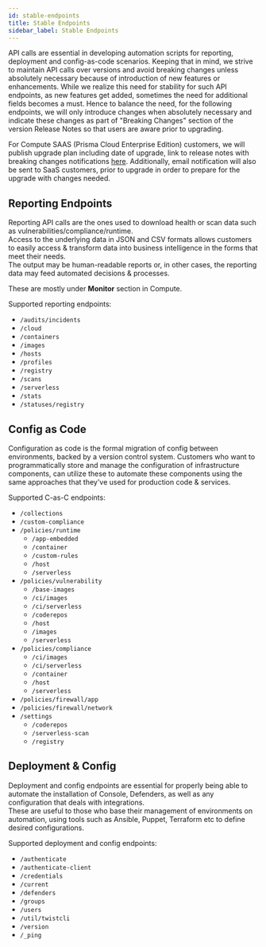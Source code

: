 ```yaml
---
id: stable-endpoints
title: Stable Endpoints
sidebar_label: Stable Endpoints
---
```


API calls are essential in developing automation scripts for reporting, deployment and config-as-code scenarios.
Keeping that in mind, we strive to maintain API calls over versions and avoid breaking changes unless absolutely necessary because of introduction of new features or enhancements.
While we realize this need for stability for such API endpoints, as new features get added, sometimes the need for additional fields becomes a must. 
Hence to balance the need, for the following endpoints, we will only introduce changes when absolutely necessary and indicate these changes as part of "Breaking Changes" section of the version Release Notes so that users are aware prior to upgrading. 

For Compute SAAS (Prisma Cloud Enterprise Edition) customers, we will publish upgrade plan including date of upgrade, link to release notes with breaking changes notifications [here](https://docs.twistlock.com/docs/enterprise_edition/welcome/announcements.html).
Additionally, email notification will also be sent to SaaS customers, prior to upgrade in order to prepare for the upgrade with changes needed.


## Reporting Endpoints

Reporting API calls are the ones used to download health or scan data such as vulnerabilities/compliance/runtime.   
Access to the underlying data in JSON and CSV formats allows customers to easily access & transform data into business intelligence in the forms that meet their needs.  
The output may be human-readable reports or, in other cases, the reporting data may feed automated decisions & processes.

These are mostly under **Monitor** section in Compute.

Supported reporting endpoints:

* `/audits/incidents`
* `/cloud`
* `/containers`
* `/images`
* `/hosts`
* `/profiles`
* `/registry`
* `/scans`
* `/serverless`
* `/stats`
* `/statuses/registry`


## Config as Code

Configuration as code is the formal migration of config between environments, backed by a version control system. 
Customers who want to programmatically store and manage the configuration of infrastructure components, can utilize these to automate these components using the same approaches that they've used for production code & services. 

Supported C-as-C endpoints:

* `/collections`
* `/custom-compliance`
* `/policies/runtime`
  - `/app-embedded`
  - `/container`
  - `/custom-rules`
  - `/host`
  - `/serverless`
* `/policies/vulnerability`
  - `/base-images`
  - `/ci/images`
  - `/ci/serverless`
  - `/coderepos`
  - `/host`
  - `/images`
  - `/serverless`
* `/policies/compliance`
  - `/ci/images`
  - `/ci/serverless`
  - `/container`
  - `/host`
  - `/serverless`
* `/policies/firewall/app`
* `/policies/firewall/network`
* `/settings`
  - `/coderepos`
  - `/serverless-scan`
  - `/registry`


## Deployment & Config

Deployment and config endpoints are essential for properly being able to automate the installation of Console, Defenders, as well as any configuration that deals with integrations.  
These are useful to those who base their management of environments on automation, using tools such as Ansible, Puppet, Terraform etc to define desired configurations.

Supported deployment and config endpoints:
  
* `/authenticate`
* `/authenticate-client`
* `/credentials`
* `/current`
* `/defenders`
* `/groups`
* `/users`
* `/util/twistcli`
* `/version`
* `/_ping`
